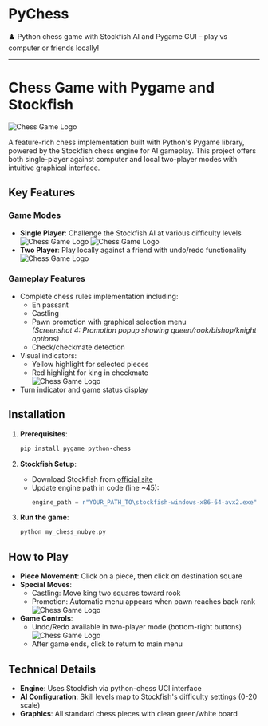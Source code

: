 # PyChess
♟️ Python chess game with Stockfish AI and Pygame GUI – play vs computer or friends locally!

---

# Chess Game with Pygame and Stockfish

![Chess Game Logo](screenshots/Main-menu.png)

A feature-rich chess implementation built with Python's Pygame library, powered by the Stockfish chess engine for AI gameplay. This project offers both single-player against computer and local two-player modes with intuitive graphical interface.

## Key Features

### Game Modes
- **Single Player**: Challenge the Stockfish AI at various difficulty levels  
  ![Chess Game Logo](screenshots/Difficulty-menu.png)
  ![Chess Game Logo](screenshots/Singleplayer.png)
- **Two Player**: Play locally against a friend with undo/redo functionality  
  ![Chess Game Logo](screenshots/Twoplayer.png)

### Gameplay Features
- Complete chess rules implementation including:
  - En passant
  - Castling
  - Pawn promotion with graphical selection menu  
    *(Screenshot 4: Promotion popup showing queen/rook/bishop/knight options)*
  - Check/checkmate detection
- Visual indicators:
  - Yellow highlight for selected pieces
  - Red highlight for king in checkmate  
    ![Chess Game Logo](screenshots/Checkmate.png)
- Turn indicator and game status display

## Installation

1. **Prerequisites**:
   ```bash
   pip install pygame python-chess
   ```

2. **Stockfish Setup**:
   - Download Stockfish from [official site](https://stockfishchess.org/download/)
   - Update engine path in code (line ~45):
     ```python
     engine_path = r"YOUR_PATH_TO\stockfish-windows-x86-64-avx2.exe"
     ```

3. **Run the game**:
   ```bash
   python my_chess_nubye.py
   ```

## How to Play

- **Piece Movement**: Click on a piece, then click on destination square
- **Special Moves**:
  - Castling: Move king two squares toward rook
  - Promotion: Automatic menu appears when pawn reaches back rank
   ![Chess Game Logo](screenshots/Pawn-promotion.png)
- **Game Controls**:
  - Undo/Redo available in two-player mode (bottom-right buttons)  
    ![Chess Game Logo](screenshots/Twoplayer.png)
  - After game ends, click to return to main menu

## Technical Details

- **Engine**: Uses Stockfish via python-chess UCI interface
- **AI Configuration**: Skill levels map to Stockfish's difficulty settings (0-20 scale)
- **Graphics**: All standard chess pieces with clean green/white board
